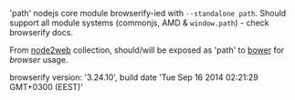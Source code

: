 'path' nodejs core module browserify-ied with `--standalone path`. Should support all module systems (commonjs, AMD & `window.path`) - check browserify docs.

From [node2web](http://github.com/anodynos/node2web) collection,
should/will be exposed as 'path' to [bower](http://bower.io) for *browser* usage.

browserify version: '3.24.10', build date 'Tue Sep 16 2014 02:21:29 GMT+0300 (EEST)'